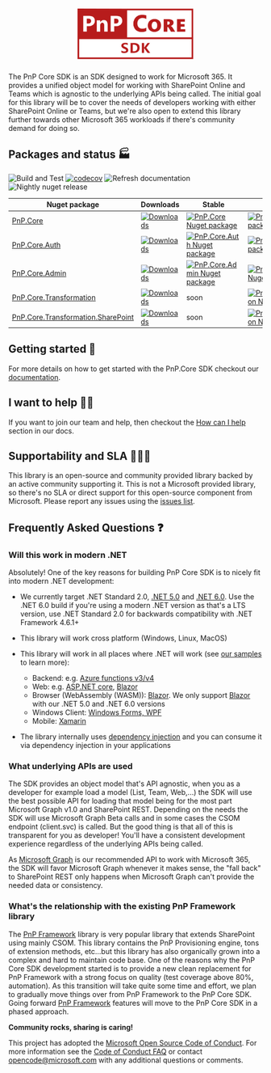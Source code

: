 
<h1 align="center">
  <a href="https://pnp.github.io/pnpcore">
    <img alt="PnP Core SDK" src="./docs/pnp-core-sdk-red.svg" height="100">
  </a>
</h1>

The PnP Core SDK is an SDK designed to work for Microsoft 365. It provides a unified object model for working with SharePoint Online and Teams which is agnostic to the underlying APIs being called. The initial goal for this library will be to cover the needs of developers working with either SharePoint Online or Teams, but we're also open to extend this library further towards other Microsoft 365 workloads if there's community demand for doing so.

## Packages and status 🏭

![Build and Test](https://github.com/pnp/pnpcore/workflows/Build%20and%20Test/badge.svg?branch=dev) [![codecov](https://codecov.io/gh/jansenbe/pnpcore/branch/dev/graph/badge.svg?token=FL0EY8DRPQ)](https://codecov.io/gh/jansenbe/pnpcore) ![Refresh documentation](https://github.com/pnp/pnpcore/workflows/Refresh%20documentation/badge.svg?branch=dev) ![Nightly nuget release](https://github.com/pnp/pnpcore/workflows/Nightly%20nuget%20release/badge.svg?branch=dev)

Nuget package |  Downloads | Stable | Preview 
--------------|------------|--------|--------
[PnP.Core](https://pnp.github.io/pnpcore/using-the-sdk/readme.html) | [![Downloads](https://img.shields.io/nuget/dt/pnp.core.svg)](https://www.nuget.org/packages/PnP.Core/) | [![PnP.Core Nuget package](https://img.shields.io/nuget/v/PnP.Core.svg)](https://www.nuget.org/packages/PnP.Core/) | [![PnP.Core Nuget package](https://img.shields.io/nuget/vpre/PnP.Core.svg)](https://www.nuget.org/packages/PnP.Core/)
[PnP.Core.Auth](https://pnp.github.io/pnpcore/using-the-sdk/configuring%20authentication.html) | [![Downloads](https://img.shields.io/nuget/dt/pnp.core.auth.svg)](https://www.nuget.org/packages/PnP.Core.Auth/) |[![PnP.Core.Auth Nuget package](https://img.shields.io/nuget/v/PnP.Core.Auth.svg)](https://www.nuget.org/packages/PnP.Core.Auth/) | [![PnP.Core.Auth Nuget package](https://img.shields.io/nuget/vpre/PnP.Core.Auth.svg)](https://www.nuget.org/packages/PnP.Core.Auth/)
[PnP.Core.Admin](https://pnp.github.io/pnpcore/using-the-sdk/admin-sharepoint-tenant.html) | [![Downloads](https://img.shields.io/nuget/dt/pnp.core.admin.svg)](https://www.nuget.org/packages/PnP.Core.Admin/) | [![PnP.Core.Admin Nuget package](https://img.shields.io/nuget/v/PnP.Core.Admin.svg)](https://www.nuget.org/packages/PnP.Core.Admin/) | [![PnP.Core.Admin Nuget package](https://img.shields.io/nuget/vpre/PnP.Core.Admin.svg)](https://www.nuget.org/packages/PnP.Core.Admin/)
[PnP.Core.Transformation](https://pnp.github.io/pnpcore/using-the-sdk/transformation-getting-started.html) | [![Downloads](https://img.shields.io/nuget/dt/pnp.core.transformation.svg)](https://www.nuget.org/packages/PnP.Core.Transformation/) | soon | [![PnP.Core.Transformation Nuget package](https://img.shields.io/nuget/vpre/PnP.Core.Transformation.svg)](https://www.nuget.org/packages/PnP.Core.Transformation/)
[PnP.Core.Transformation.SharePoint](https://pnp.github.io/pnpcore/using-the-sdk/transformation-getting-started.html) | [![Downloads](https://img.shields.io/nuget/dt/pnp.core.transformation.sharepoint.svg)](https://www.nuget.org/packages/PnP.Core.Transformation.sharepoint) | soon | [![PnP.Core.Transformation Nuget package](https://img.shields.io/nuget/vpre/PnP.Core.Transformation.sharepoint.svg)](https://www.nuget.org/packages/PnP.Core.Transformation.sharepoint/)
## Getting started 🚀

For more details on how to get started with the PnP.Core SDK checkout our [documentation](https://pnp.github.io/pnpcore/using-the-sdk/readme.html).

## I want to help 🙋‍♂️

If you want to join our team and help, then checkout the [How can I help](https://pnp.github.io/pnpcore/#how-can-you-help) section in our docs.

## Supportability and SLA 💁🏾‍♀️

This library is an open-source and community provided library backed by an active community supporting it. This is not a Microsoft provided library, so there's no SLA or direct support for this open-source component from Microsoft. Please report any issues using the [issues list](https://github.com/pnp/pnpcore/issues).

## Frequently Asked Questions ❓

### Will this work in modern .NET

Absolutely! One of the key reasons for building PnP Core SDK is to nicely fit into modern .NET development:

- We currently target .NET Standard 2.0, [.NET 5.0](https://devblogs.microsoft.com/dotnet/announcing-net-5-0/) and [.NET 6.0](https://devblogs.microsoft.com/dotnet/announcing-net-6/). Use the .NET 6.0 build if you're using a modern .NET version as that's a LTS version, use .NET Standard 2.0 for backwards compatibility with .NET Framework 4.6.1+
- This library will work cross platform (Windows, Linux, MacOS)
- This library will work in all places where .NET will work (see [our samples](https://pnp.github.io/pnpcore/demos/README.html) to learn more):
  - Backend: e.g. [Azure functions v3/v4](https://docs.microsoft.com/en-us/azure/azure-functions/functions-dotnet-class-library)
  - Web: e.g. [ASP.NET core](https://docs.microsoft.com/en-us/aspnet/core/?view=aspnetcore-3.1), [Blazor](https://dotnet.microsoft.com/apps/aspnet/web-apps/blazor)
  - Browser (WebAssembly (WASM)): [Blazor](https://dotnet.microsoft.com/apps/aspnet/web-apps/blazor). We only support [Blazor](https://dotnet.microsoft.com/apps/aspnet/web-apps/blazor) with our .NET 5.0 and .NET 6.0 versions
  - Windows Client: [Windows Forms, WPF](https://docs.microsoft.com/en-us/dotnet/desktop/?view=netdesktop-5.0)
  - Mobile: [Xamarin](https://dotnet.microsoft.com/apps/xamarin)
  
- The library internally uses [dependency injection](https://docs.microsoft.com/en-us/aspnet/core/fundamentals/dependency-injection?view=aspnetcore-3.1) and you can consume it via dependency injection in your applications

### What underlying APIs are used

The SDK provides an object model that's API agnostic, when you as a developer for example load a model (List, Team, Web,...) the SDK will use the best possible API for loading that model being for the most part Microsoft Graph v1.0 and SharePoint REST. Depending on the needs the SDK will use Microsoft Graph Beta calls and in some cases the CSOM endpoint (client.svc) is called. But the good thing is that all of this is transparent for you as developer! You'll have a consistent development experience regardless of the underlying APIs being called.

As [Microsoft Graph](https://docs.microsoft.com/en-us/graph/) is our recommended API to work with Microsoft 365, the SDK will favor Microsoft Graph whenever it makes sense, the "fall back" to SharePoint REST only happens when Microsoft Graph can't provide the needed data or consistency.

### What's the relationship with the existing PnP Framework library

The [PnP Framework](https://github.com/pnp/pnpframework) library is very popular library that extends SharePoint using mainly CSOM. This library contains the PnP Provisioning engine, tons of extension methods, etc...but this library has also organically grown into a complex and hard to maintain code base. One of the reasons why the PnP Core SDK development started is to provide a new clean replacement for PnP Framework with a strong focus on quality (test coverage above 80%, automation). As this transition will take quite some time and effort, we plan to gradually move things over from PnP Framework to the PnP Core SDK. Going forward [PnP Framework](https://github.com/pnp/pnpframework) features will move to the PnP Core SDK in a phased approach.

**Community rocks, sharing is caring!**

This project has adopted the [Microsoft Open Source Code of Conduct](https://opensource.microsoft.com/codeofconduct/). For more information see the [Code of Conduct FAQ](https://opensource.microsoft.com/codeofconduct/faq/) or contact [opencode@microsoft.com](mailto:opencode@microsoft.com) with any additional questions or comments.
